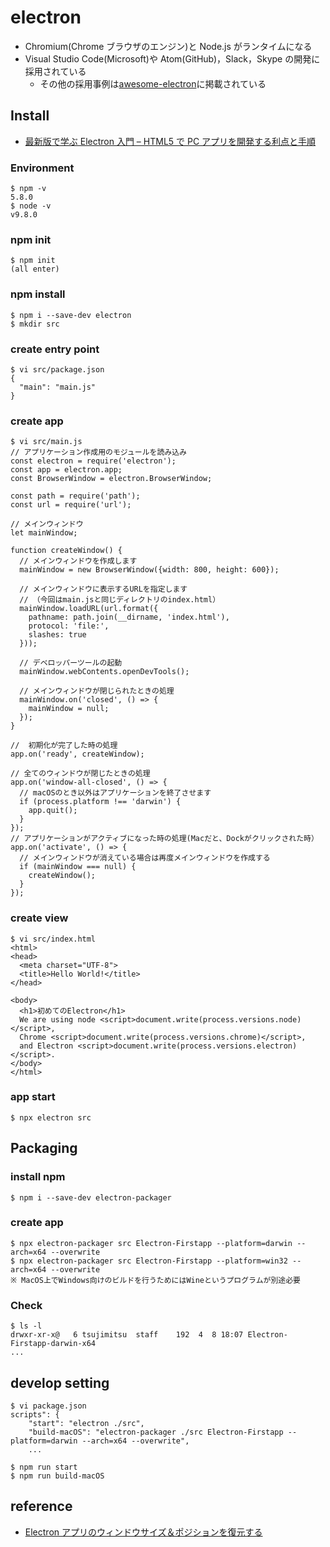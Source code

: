 # electron

- Chromium(Chrome ブラウザのエンジン)と Node.js がランタイムになる
- Visual Studio Code(Microsoft)や Atom(GitHub)，Slack，Skype の開発に採用されている
  - その他の採用事例は[awesome-electron](https://github.com/sindresorhus/awesome-electron)に掲載されている

## Install

- [最新版で学ぶ Electron 入門 – HTML5 で PC アプリを開発する利点と手順](https://ics.media/entry/7298)

### Environment

```
$ npm -v
5.8.0
$ node -v
v9.8.0
```

### npm init

```
$ npm init
(all enter)
```

### npm install

```
$ npm i --save-dev electron
$ mkdir src
```

### create entry point

```
$ vi src/package.json
{
  "main": "main.js"
}
```

### create app

```
$ vi src/main.js
// アプリケーション作成用のモジュールを読み込み
const electron = require('electron');
const app = electron.app;
const BrowserWindow = electron.BrowserWindow;

const path = require('path');
const url = require('url');

// メインウィンドウ
let mainWindow;

function createWindow() {
  // メインウィンドウを作成します
  mainWindow = new BrowserWindow({width: 800, height: 600});

  // メインウィンドウに表示するURLを指定します
  // （今回はmain.jsと同じディレクトリのindex.html）
  mainWindow.loadURL(url.format({
    pathname: path.join(__dirname, 'index.html'),
    protocol: 'file:',
    slashes: true
  }));

  // デベロッパーツールの起動
  mainWindow.webContents.openDevTools();

  // メインウィンドウが閉じられたときの処理
  mainWindow.on('closed', () => {
    mainWindow = null;
  });
}

//  初期化が完了した時の処理
app.on('ready', createWindow);

// 全てのウィンドウが閉じたときの処理
app.on('window-all-closed', () => {
  // macOSのとき以外はアプリケーションを終了させます
  if (process.platform !== 'darwin') {
    app.quit();
  }
});
// アプリケーションがアクティブになった時の処理(Macだと、Dockがクリックされた時）
app.on('activate', () => {
  // メインウィンドウが消えている場合は再度メインウィンドウを作成する
  if (mainWindow === null) {
    createWindow();
  }
});
```

### create view

```
$ vi src/index.html
<html>
<head>
  <meta charset="UTF-8">
  <title>Hello World!</title>
</head>

<body>
  <h1>初めてのElectron</h1>
  We are using node <script>document.write(process.versions.node)</script>,
  Chrome <script>document.write(process.versions.chrome)</script>,
  and Electron <script>document.write(process.versions.electron)</script>.
</body>
</html>
```

### app start

```
$ npx electron src
```

## Packaging

### install npm

```
$ npm i --save-dev electron-packager
```

### create app

```
$ npx electron-packager src Electron-Firstapp --platform=darwin --arch=x64 --overwrite
$ npx electron-packager src Electron-Firstapp --platform=win32 --arch=x64 --overwrite
※ MacOS上でWindows向けのビルドを行うためにはWineというプログラムが別途必要
```

### Check

```
$ ls -l
drwxr-xr-x@   6 tsujimitsu  staff    192  4  8 18:07 Electron-Firstapp-darwin-x64
...
```

## develop setting

```
$ vi package.json
scripts": {
    "start": "electron ./src",
    "build-macOS": "electron-packager ./src Electron-Firstapp --platform=darwin --arch=x64 --overwrite",
    ...

$ npm run start
$ npm run build-macOS
```

## reference

- [Electron アプリのウィンドウサイズ＆ポジションを復元する](https://qiita.com/Linda_pp/items/a81e1fd34951ae7d2dc4)
